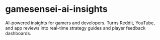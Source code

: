 # gamesensei-ai-insights
AI-powered insights for gamers and developers. Turns Reddit, YouTube, and app reviews into real-time strategy guides and player feedback dashboards.

